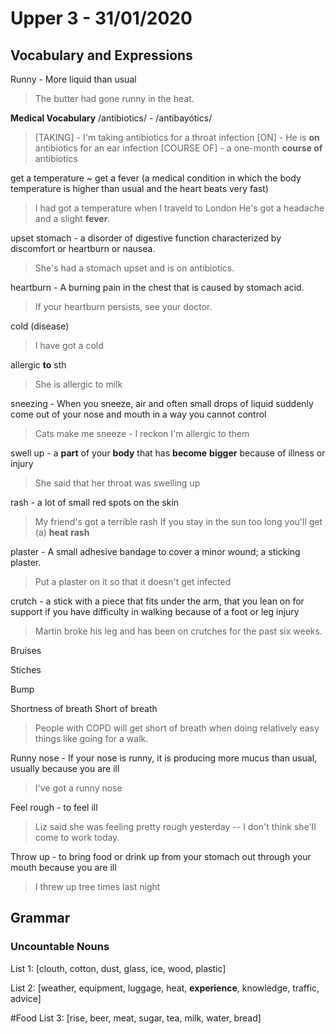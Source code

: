 
# Upper 3 - 31/01/2020

## Vocabulary and Expressions 
Runny - More liquid than usual
> The butter had gone runny in the heat.

**Medical Vocabulary**
 /antibiotics/ - /antibayótics/ 
> [TAKING] - I'm taking antibiotics for a throat infection
> [ON] - He is **on** antibiotics for an ear infection
> [COURSE OF] - a one-month **course of** antibiotics

get a temperature ~ get a fever (a medical condition in which the body temperature is higher than usual and the heart beats very fast)
> I had got a temperature when I traveld to London
> He's got a headache and a slight **fever**.

upset stomach - a disorder of digestive function characterized by discomfort or heartburn or nausea. 
> She's had a stomach upset and is on antibiotics.

heartburn - A burning pain in the chest that is caused by stomach acid.
> If your heartburn persists, see your doctor.

cold (disease)
> I have got a cold

allergic **to** sth
> She is allergic to milk

sneezing - When you sneeze, air and often small drops of liquid suddenly come out of your nose and mouth in a way you cannot control
> Cats make me sneeze - I reckon I'm allergic to them

swell up - a **part** of your **body** that has **become** **bigger** because of illness or injury
> She said that her throat was swelling up

rash - a lot of small red spots on the skin
> My friend's got a terrible rash
> If you stay in the sun too long you'll get (a) **heat** **rash**

plaster - A small adhesive bandage to cover a minor wound; a sticking plaster.
> Put a plaster on it so that it doesn't get infected

crutch - a stick with a piece that fits under the arm, that you lean on for support if you have difficulty in walking because of a foot or leg injury
> Martin broke his leg and has been on crutches for the past six weeks.

Bruises

Stiches

Bump

Shortness of breath
Short of breath
> People with COPD will get short of breath when doing relatively easy things like going for a walk.

Runny nose - If your nose is runny, it is producing more mucus than usual, usually because you are ill
> I've got a runny nose

Feel rough - to feel ill
> Liz said she was feeling pretty rough yesterday -- I don't think she'll come to work today.

Throw up - to bring food or drink up from your stomach out through your mouth because you are ill
> I threw up tree times last night

## Grammar

### Uncountable Nouns
List 1: [clouth, cotton, dust, glass, ice, wood, plastic]

List 2: [weather, equipment, luggage, heat, **experience**, knowledge, traffic, advice]

#Food
List 3: [rise, beer, meat, sugar, tea, milk, water, bread]
